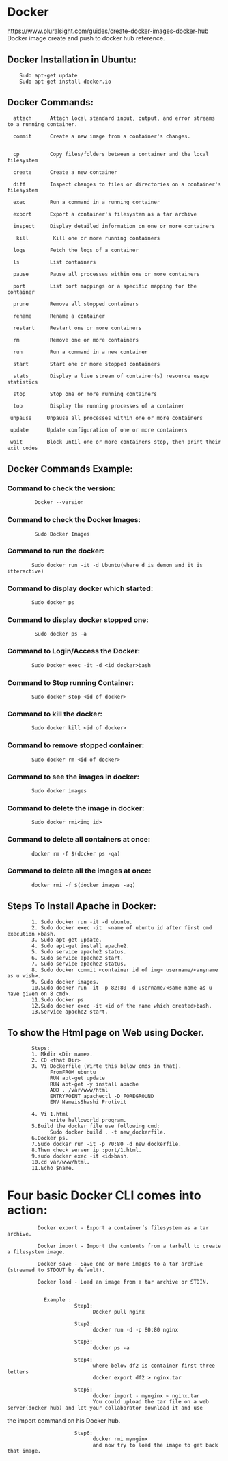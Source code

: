 # Docker

  https://www.pluralsight.com/guides/create-docker-images-docker-hub 
  Docker image create and push to docker hub reference.
  
  ## Docker Installation in Ubuntu:
        Sudo apt-get update
        Sudo apt-get install docker.io
  
  ## Docker Commands:

      attach      Attach local standard input, output, and error streams to a running container.
      
      commit      Create a new image from a container's changes.
      
 
      cp          Copy files/folders between a container and the local filesystem
      
      create      Create a new container
      
      diff        Inspect changes to files or directories on a container's filesystem
      
      exec        Run a command in a running container
      
      export      Export a container's filesystem as a tar archive
      
      inspect     Display detailed information on one or more containers
      
       kill        Kill one or more running containers
       
      logs        Fetch the logs of a container
      
      ls          List containers
      
      pause       Pause all processes within one or more containers
  
      port        List port mappings or a specific mapping for the container
  
      prune       Remove all stopped containers
  
      rename      Rename a container
  
      restart     Restart one or more containers
  
      rm          Remove one or more containers
      
      run         Run a command in a new container
      
      start       Start one or more stopped containers
      
      stats       Display a live stream of container(s) resource usage statistics
      
      stop        Stop one or more running containers
      
      top         Display the running processes of a container
      
     unpause     Unpause all processes within one or more containers
     
     update      Update configuration of one or more containers
     
     wait        Block until one or more containers stop, then print their exit codes
     
 ## Docker Commands Example:
 
 ### Command to check the version:
             Docker --version
                  
 ### Command to check the Docker Images:
             Sudo Docker Images
                  
 ### Command to run the docker:
            Sudo docker run -it -d Ubuntu(where d is demon and it is itteractive)
            
 ### Command to display docker which started:
            Sudo docker ps
      
             
 ### Command to display docker stopped one:
             Sudo docker ps -a
        
 ### Command to Login/Access the Docker:
            Sudo Docker exec -it -d <id docker>bash
            
 ### Command to Stop running Container:
            Sudo docker stop <id of docker>
 ### Command to kill the docker:
            Sudo docker kill <id of docker>
 ### Command to remove stopped container:
            Sudo docker rm <id of docker>
 ### Command to see the images in docker:
            Sudo docker images
 ### Command to delete the image in docker:
            Sudo docker rmi<img id>
 ### Command to delete all containers at once:
            docker rm -f $(docker ps -qa)
 ### Command to delete all the images at once:
            docker rmi -f $(docker images -aq)
            
            
## Steps To Install Apache in Docker:

            1. Sudo docker run -it -d ubuntu.
            2. Sudo docker exec -it  <name of ubuntu id after first cmd execution >bash.
            3. Sudo apt-get update.
            4. Sudo apt-get install apache2.
            5. Sudo service apache2 status.
            6. Sudo service apache2 start.
            7. Sudo service apache2 status.
            8. Sudo docker commit <container id of img> username/<anyname as u wish>.
            9. Sudo docker images.
            10.Sudo docker run -it -p 82:80 -d username/<same name as u have given on 8 cmd>.
            11.Sudo docker ps
            12.Sudo docker exec -it <id of the name which created>bash.
            13.Service apache2 start.
            
## To show the Html page on Web using Docker.
            Steps:
            1. Mkdir <Dir name>.
            2. CD <that Dir>
            3. Vi Dockerfile (Wirte this below cmds in that).
                  FromFROM ubuntu
                  RUN apt-get update
                  RUN apt-get -y install apache
                  ADD . /var/www/html
                  ENTRYPOINT apachectl -D FOREGROUND
                  ENV NameisShashi Protivit
            
            4. Vi 1.html
                  write helloworld program.
            5.Build the docker file use following cmd:
                  Sudo docker build . -t new_dockerfile.
            6.Docker ps.
            7.Sudo docker run -it -p 70:80 -d new_dockerfile.
            8.Then check server ip :port/1.html.
            9.sudo docker exec -it <id>bash.
            10.cd var/www/html.
            11.Echo $name.

# Four basic Docker CLI comes into action:

              Docker export - Export a container’s filesystem as a tar archive.
              
              Docker import - Import the contents from a tarball to create a filesystem image.
              
              Docker save - Save one or more images to a tar archive (streamed to STDOUT by default).
              
              Docker load - Load an image from a tar archive or STDIN.


                Example :
                          Step1:
                                Docker pull nginx

                          Step2:
                                docker run -d -p 80:80 nginx

                          Step3:
                                docker ps -a

                          Step4:  
                                where below df2 is container first three letters
                                docker export df2 > nginx.tar

                          Step5:
                                docker import - mynginx < nginx.tar
                                You could upload the tar file on a web server(docker hub) and let your collaborator download it and use 
the import command on his Docker hub.

                          Step6:
                                docker rmi mynginx
                                and now try to load the image to get back that image.
                                
                          
                                
                          
                  

                 
